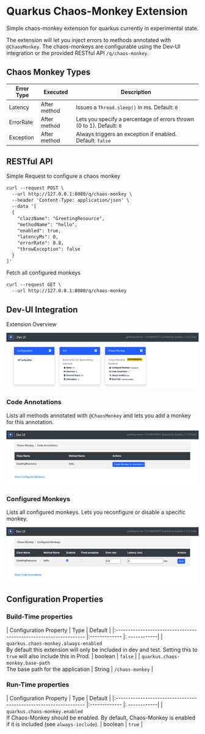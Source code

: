 # Quarkus Chaos-Monkey Extension

Simple chaos-monkey extension for quarkus currently in experimental state.

The extension will let you inject errors to methods annotated with `@ChaosMonkey`. The chaos-monkeys are configurable
using the Dev-UI integration or the provided RESTful API `/q/chaos-monkey`. 

## Chaos Monkey Types

| Error Type    | Executed      | Description  |
| ------------- | ------------- | ------------ |
| Latency       | After method  | Issues a `Thread.sleep()` in ms. Default: `0` |
| ErrorRate     | After method  | Lets you specify a percentage of errors thrown (0 to 1). Default: `0` |
| Exception     | After method  | Always triggers an exception if enabled. Default: `false` |

## RESTful API

Simple Request to configure a chaos monkey

```
curl --request POST \
  --url http://127.0.0.1:8080/q/chaos-monkey \
  --header 'Content-Type: application/json' \
  --data '[
  {
    "clazzName": "GreetingResource",
    "methodName": "hello",
    "enabled": true,
    "latencyMs": 0,
    "errorRate": 0.8,
    "throwException": false
  }
]'
```

Fetch all configured monkeys
```
curl --request GET \ 
  --url http://127.0.0.1:8080/q/chaos-monkey
```


## Dev-UI Integration
Extension Overview

![Overview](./dev-ui-overview.png)

### Code Annotations
Lists all methods annotated with `@ChaosMonkey` and lets you add a monkey for this annotation.

![Overview](./dev-ui-annotations.png)

### Configured Monkeys
Lists all configured monkeys. Lets you reconfigure or disable a specific monkey.

![Overview](./dev-ui-monkeys.png)


## Configuration Properties

### Build-Time properties

| Configuration Property                                            | Type          | Default      |
|:----------------------------------------------------------------- |:------------- |: ------------|
| `quarkus.chaos-monkey.always-enabled`<br > By default this extension will only be included in dev and test. Setting this to `true` will also include this in Prod. | boolean       | `false`      |
| `quarkus.chaos-monkey.base-path`<br > The base path for the application    | String  | `/chaos-monkey` |


### Run-Time properties

| Configuration Property                                            | Type          | Default      |
|:----------------------------------------------------------------- |:------------- |: ------------|
| `quarkus.chaos-monkey.enabled`<br > If Chaos-Monkey should be enabled. By default, Chaos-Monkey is enabled if it is included (see `always-include`).   | boolean       | `true`      |

